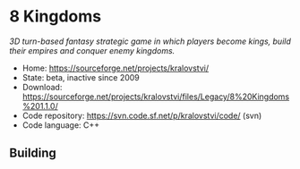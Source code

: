 # 8 Kingdoms

_3D turn-based fantasy strategic game in which players become kings, build their empires and conquer enemy kingdoms._

- Home: https://sourceforge.net/projects/kralovstvi/
- State: beta, inactive since 2009
- Download: https://sourceforge.net/projects/kralovstvi/files/Legacy/8%20Kingdoms%201.1.0/
- Code repository: https://svn.code.sf.net/p/kralovstvi/code/ (svn)
- Code language: C++

## Building

